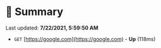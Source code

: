 # 📖 Summary
Last updated: **7/22/2021, 5:59:50 AM**

- `GET` [https://google.com](https://google.com) - **Up** (118ms)
